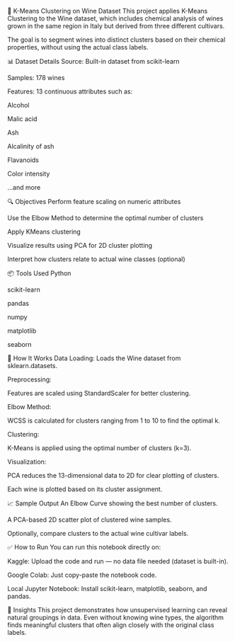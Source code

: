 🍷 K-Means Clustering on Wine Dataset
This project applies K-Means Clustering to the Wine dataset, which includes chemical analysis of wines grown in the same region in Italy but derived from three different cultivars.

The goal is to segment wines into distinct clusters based on their chemical properties, without using the actual class labels.

📊 Dataset Details
Source: Built-in dataset from scikit-learn

Samples: 178 wines

Features: 13 continuous attributes such as:

Alcohol

Malic acid

Ash

Alcalinity of ash

Flavanoids

Color intensity

...and more

🔍 Objectives
Perform feature scaling on numeric attributes

Use the Elbow Method to determine the optimal number of clusters

Apply KMeans clustering

Visualize results using PCA for 2D cluster plotting

Interpret how clusters relate to actual wine classes (optional)

📦 Tools Used
Python

scikit-learn

pandas

numpy

matplotlib

seaborn

🚀 How It Works
Data Loading: Loads the Wine dataset from sklearn.datasets.

Preprocessing:

Features are scaled using StandardScaler for better clustering.

Elbow Method:

WCSS is calculated for clusters ranging from 1 to 10 to find the optimal k.

Clustering:

K-Means is applied using the optimal number of clusters (k=3).

Visualization:

PCA reduces the 13-dimensional data to 2D for clear plotting of clusters.

Each wine is plotted based on its cluster assignment.

📈 Sample Output
An Elbow Curve showing the best number of clusters.

A PCA-based 2D scatter plot of clustered wine samples.

Optionally, compare clusters to the actual wine cultivar labels.

✅ How to Run
You can run this notebook directly on:

Kaggle: Upload the code and run — no data file needed (dataset is built-in).

Google Colab: Just copy-paste the notebook code.

Local Jupyter Notebook: Install scikit-learn, matplotlib, seaborn, and pandas.

🧠 Insights
This project demonstrates how unsupervised learning can reveal natural groupings in data. Even without knowing wine types, the algorithm finds meaningful clusters that often align closely with the original class labels.
